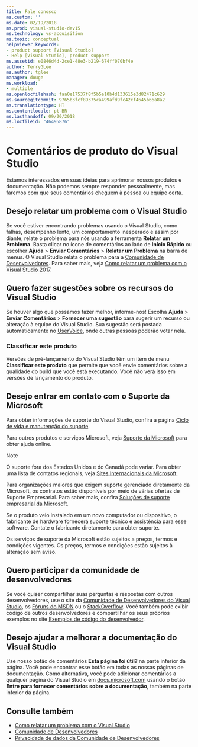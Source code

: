 ```yaml
---
title: Fale conosco
ms.custom: ''
ms.date: 02/19/2018
ms.prod: visual-studio-dev15
ms.technology: vs-acquisition
ms.topic: conceptual
helpviewer_keywords:
- product support [Visual Studio]
- Help [Visual Studio], product support
ms.assetid: e0846d4d-2ce1-48e3-b219-674ff070bf4e
author: TerryGLee
ms.author: tglee
manager: douge
ms.workload:
- multiple
ms.openlocfilehash: faa0e17537f8f5b5e10b4d133615e3d82471c629
ms.sourcegitcommit: 9765b3fcf89375ca499afd9fc42cf4645b66a8a2
ms.translationtype: HT
ms.contentlocale: pt-BR
ms.lasthandoff: 09/20/2018
ms.locfileid: "46495876"
---
```

# <a name="visual-studio-product-feedback"></a>Comentários de produto do Visual Studio

Estamos interessados em suas ideias para aprimorar nossos produtos e documentação. Não podemos sempre responder pessoalmente, mas faremos com que seus comentários cheguem à pessoa ou equipe certa.

## <a name="i-want-to-report-a-problem-with-visual-studio"></a>Desejo relatar um problema com o Visual Studio

Se você estiver encontrando problemas usando o Visual Studio, como falhas, desempenho lento, um comportamento inesperado e assim por diante, relate o problema para nós usando a ferramenta **Relatar um Problema**. Basta clicar no ícone de comentários ao lado de **Início Rápido** ou escolher **Ajuda** > **Enviar Comentários** > **Relatar um Problema** na barra de menus. O Visual Studio relata o problema para a [Comunidade de Desenvolvedores](https://developercommunity.visualstudio.com). Para saber mais, veja [Como relatar um problema com o Visual Studio 2017](how-to-report-a-problem-with-visual-studio-2017.md).

## <a name="i-want-to-make-a-suggestion-about-visual-studio-features"></a>Quero fazer sugestões sobre os recursos do Visual Studio

Se houver algo que possamos fazer melhor, informe-nos! Escolha **Ajuda** > **Enviar Comentários** > **Fornecer uma sugestão** para sugerir um recurso ou alteração à equipe do Visual Studio. Sua sugestão será postada automaticamente no [UserVoice](https://visualstudio.uservoice.com), onde outras pessoas poderão votar nela.

### <a name="rate-this-product"></a>Classificar este produto

Versões de pré-lançamento do Visual Studio têm um item de menu **Classificar este produto** que permite que você envie comentários sobre a qualidade do build que você está executando. Você não verá isso em versões de lançamento do produto.

## <a name="i-want-to-contact-microsoft-support"></a>Desejo entrar em contato com o Suporte da Microsoft

Para obter informações de suporte do Visual Studio, confira a página [Ciclo de vida e manutenção do suporte](/visualstudio/productinfo/vs-servicing-vs).

Para outros produtos e serviços Microsoft, veja [Suporte da Microsoft](http://go.microsoft.com/fwlink/?LinkID=99019) para obter ajuda online.

> [!NOTE]
> O suporte fora dos Estados Unidos e do Canadá pode variar. Para obter uma lista de contatos regionais, veja [Sites Internacionais da Microsoft](http://www.microsoft.com/worldwide/).

Para organizações maiores que exigem suporte gerenciado diretamente da Microsoft, os contratos estão disponíveis por meio de várias ofertas de Suporte Empresarial. Para saber mais, confira [Soluções de suporte empresarial da Microsoft](http://go.microsoft.com/fwlink/?LinkId=258223).

Se o produto veio instalado em um novo computador ou dispositivo, o fabricante de hardware fornecerá suporte técnico e assistência para esse software. Contate o fabricante diretamente para obter suporte.

Os serviços de suporte da Microsoft estão sujeitos a preços, termos e condições vigentes. Os preços, termos e condições estão sujeitos à alteração sem aviso.

## <a name="i-want-to-get-involved-in-the-developer-community"></a>Quero participar da comunidade de desenvolvedores

Se você quiser compartilhar suas perguntas e respostas com outros desenvolvedores, use o site da [Comunidade de Desenvolvedores do Visual Studio](https://developercommunity.visualstudio.com), os [Fóruns do MSDN](http://social.msdn.microsoft.com/Forums/home) ou o [StackOverflow](http://stackoverflow.com/). Você também pode exibir código de outros desenvolvedores e compartilhar os seus próprios exemplos no site [Exemplos de código do desenvolvedor](http://code.msdn.microsoft.com/).

## <a name="i-want-to-help-improve-the-visual-studio-documentation"></a>Desejo ajudar a melhorar a documentação do Visual Studio

Use nosso botão de comentários **Esta página foi útil?** na parte inferior da página. Você pode encontrar esse botão em todas as nossas páginas de documentação. Como alternativa, você pode adicionar comentários a qualquer página do Visual Studio em [docs.microsoft.com](https://docs.microsoft.com/visualstudio/) usando o botão **Entre para fornecer comentários sobre a documentação**, também na parte inferior da página.

## <a name="see-also"></a>Consulte também

* [Como relatar um problema com o Visual Studio](how-to-report-a-problem-with-visual-studio-2017.md)
* [Comunidade de Desenvolvedores](https://developercommunity.visualstudio.com)
* [Privacidade de dados da Comunidade de Desenvolvedores](developer-community-privacy.md)

